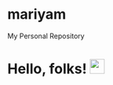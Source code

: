 # mariyam
My Personal Repository 
# Hello, folks! <img src="https://raw.githubusercontent.com/MartinHeinz/MartinHeinz/master/wave.gif" width="30px">
